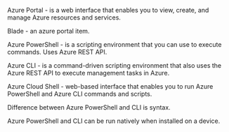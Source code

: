 

Azure Portal - is a web interface that enables you to view, create, and manage Azure resources and services.

Blade - an azure portal item.

Azure PowerShell - is a scripting environment that you can use to execute commands.
	Uses Azure REST API.

Azure CLI - is a command-driven scripting environment that also uses the Azure REST API to execute management tasks in Azure.

Azure Cloud Shell - web-based interface that enables you to run Azure PowerShell and Azure CLI commands and scripts.

Difference between Azure PowerShell and CLI is syntax.

Azure PowerShell and CLI can be run natively when installed on a device.


